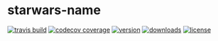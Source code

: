 # starwars-name

[![travis build](https://img.shields.io/travis/kinahwatts/starwars-name.svg)](https://travis-ci.org/kinahwatts/starwars-name)
[![codecov coverage](https://img.shields.io/codecov/c/github/kinahwatts/starwars-name.svg)](https://codecov.io/gh/kinahwatts/starwars-name)
[![version](https://img.shields.io/npm/v/kw-starwars-names.svg)](https://npm.im/kw-starwars-names)
[![downloads](https://img.shields.io/npm/dt/kw-starwars-names.svg)](https://npm-stat.com/charts.html?package=kw-starwars-names)
[![license](https://img.shields.io/github/license/mashape/apistatus.svg)](https://opensource.org/licenses/MIT)
